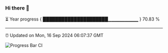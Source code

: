 ### Hi there 👋

⏳ Year progress { █████████████████████▁▁▁▁▁▁▁▁▁ } 70.83 %

---

⏰ Updated on Mon, 16 Sep 2024 06:07:37 GMT

![Progress Bar CI](https://github.com/liununu/liununu/workflows/Progress%20Bar%20CI/badge.svg)
